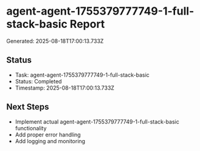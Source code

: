 # agent-agent-1755379777749-1-full-stack-basic Report

Generated: 2025-08-18T17:00:13.733Z

## Status
- Task: agent-agent-1755379777749-1-full-stack-basic
- Status: Completed
- Timestamp: 2025-08-18T17:00:13.733Z

## Next Steps
- Implement actual agent-agent-1755379777749-1-full-stack-basic functionality
- Add proper error handling
- Add logging and monitoring
